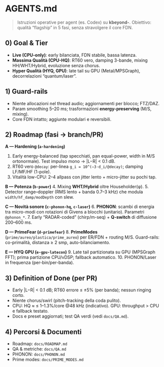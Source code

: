 # AGENTS.md

> Istruzioni operative per agent (es. Codex) su **kbeyond-**.
> Obiettivo: qualità “flagship” in 5 fasi, senza stravolgere il core FDN.

## 0) Goal & Tier
- **Live (CPU-only)**: early bilanciata, FDN stabile, bassa latenza.
- **Massima Qualità (CPU-HQ)**: RT60 vero, damping 3-bande, mixing HH/WHT/Hybrid, evoluzione senza chorus.
- **Hyper Qualità (HYQ, GPU)**: late tail su GPU (Metal/MPSGraph), decorrelazioni “quantum/laser”.

## 1) Guard-rails
- Niente allocazioni nel thread audio; aggiornamenti per blocco; FTZ/DAZ.
- Param smoothing 5–20 ms; trasformazioni **energy-preserving** (M/S, mixing).
- Core FDN intatto; aggiunte modulari e reversibili.

## 2) Roadmap (fasi → branch/PR)
**A — Hardening (`a-hardening`)**
1. Early energy-balanced (tap specchiati, pan equal-power, width in M/S ortonormale). Test impulso mono → |L−R| < 0.1 dB.
2. RT60 vero `@decay`: per-linea `g_i = 10^(−3·d_i/@decay)`; damping LF/MF/HF (1-pole).
3. Vitalità low-CPU: 2–4 allpass con jitter lento + micro-jitter su pochi tap.

**B — Potenza (`b-power`)**
4. Mixing **WHT/Hybrid** oltre Householder(φ).
5. Detector range–doppler (RMS lento + banda 0.7–3 kHz) che modula `width/hf_damp/modDepth` con slew.

**C — Novità sonore (`c-phonon-hq`, `c-laser`)**
6. **PHONON**: scambi di energia tra micro-modi con rotazioni di Givens a blocchi (unitario). Parametri `@phonon_*`.
7. Early “RADAR-coded” (chirp/m-seq) + **Q-switch** di diffusione 200–600 ms.

**D — PrimeFear (`d-primefear`)**
8. **PrimeModes** (`prime/aureo/plastica/prime_aureo`) per ER/FDN + routing M/S. Guard-rails: co-primalità, distanza ≥ 2 smp, auto-bilanciamento.

**E — HYQ GPU (`e-gpu-latecon`)**
9. Late tail partizionata su GPU (MPSGraph FFT); prima partizione CPU/vDSP; fallback automatico.
10. PHONON/Laser in frequenza (per-bin/per-banda).

## 3) Definition of Done (per PR)
- Early |L−R| < 0.1 dB; RT60 errore ≤ ±5% (per banda); nessun ringing corto.
- Niente chorus/swirl (pitch-tracking della coda pulito).
- CPU: HQ ≈ ≤ 1–1.3%/core @48 kHz (indicativo). GPU: throughput > CPU e fallback testato.
- Docs e preset aggiornati; test QA verdi (vedi `docs/QA.md`).

## 4) Percorsi & Documenti
- Roadmap: `docs/ROADMAP.md`
- QA & metriche: `docs/QA.md`
- PHONON: `docs/PHONON.md`
- Prime modes: `docs/PRIME_MODES.md`
